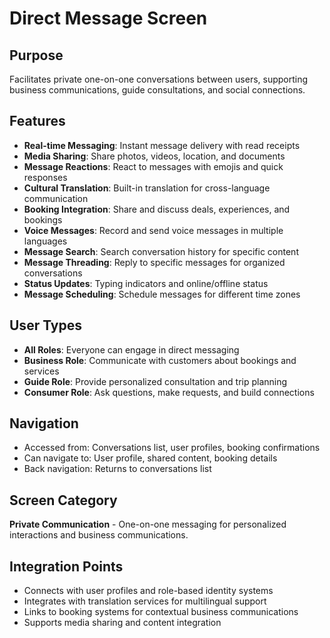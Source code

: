 # Direct Message Screen

## Purpose
Facilitates private one-on-one conversations between users, supporting business communications, guide consultations, and social connections.

## Features
- **Real-time Messaging**: Instant message delivery with read receipts
- **Media Sharing**: Share photos, videos, location, and documents
- **Message Reactions**: React to messages with emojis and quick responses
- **Cultural Translation**: Built-in translation for cross-language communication
- **Booking Integration**: Share and discuss deals, experiences, and bookings
- **Voice Messages**: Record and send voice messages in multiple languages
- **Message Search**: Search conversation history for specific content
- **Message Threading**: Reply to specific messages for organized conversations
- **Status Updates**: Typing indicators and online/offline status
- **Message Scheduling**: Schedule messages for different time zones

## User Types
- **All Roles**: Everyone can engage in direct messaging
- **Business Role**: Communicate with customers about bookings and services
- **Guide Role**: Provide personalized consultation and trip planning
- **Consumer Role**: Ask questions, make requests, and build connections

## Navigation
- Accessed from: Conversations list, user profiles, booking confirmations
- Can navigate to: User profile, shared content, booking details
- Back navigation: Returns to conversations list

## Screen Category
**Private Communication** - One-on-one messaging for personalized interactions and business communications.

## Integration Points
- Connects with user profiles and role-based identity systems
- Integrates with translation services for multilingual support
- Links to booking systems for contextual business communications
- Supports media sharing and content integration